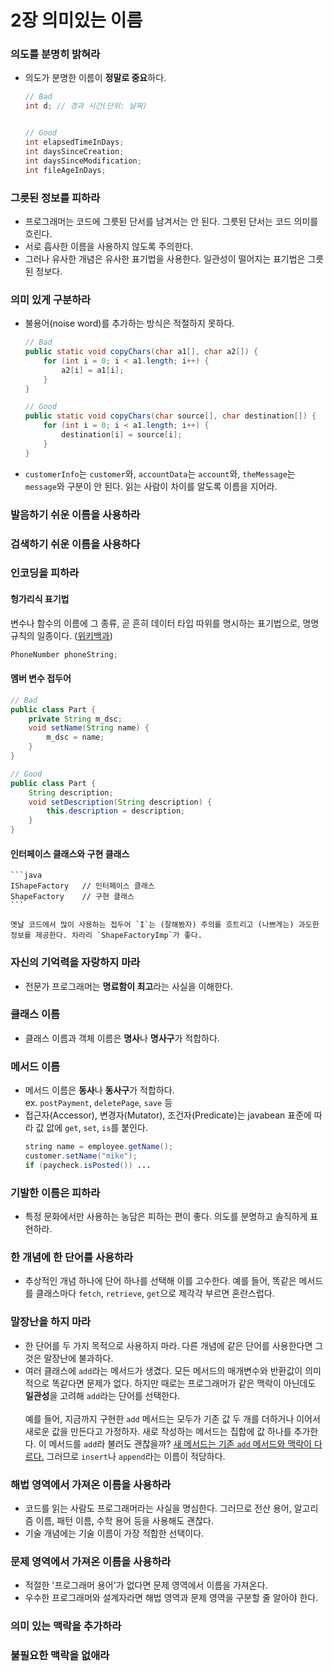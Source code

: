 # 2장 의미있는 이름

### 의도를 분명히 밝혀라

- 의도가 분명한 이름이 **정말로 중요**하다.

  ```java
  // Bad
  int d; // 경과 시간(단위: 날짜)


  // Good
  int elapsedTimeInDays;
  int daysSinceCreation;
  int daysSinceModification;
  int fileAgeInDays;
  ```

### 그릇된 정보를 피하라

- 프로그래머는 코드에 그릇된 단서를 남겨서는 안 된다. 그릇된 단서는 코드 의미를 흐린다.
- 서로 흡사한 이름을 사용하지 않도록 주의한다.
- 그러나 유사한 개념은 유사한 표기법을 사용한다. 일관성이 떨어지는 표기법은 그릇된 정보다.

### 의미 있게 구분하라

- 불용어(noise word)를 추가하는 방식은 적절하지 못하다.

  ```java
  // Bad
  public static void copyChars(char a1[], char a2[]) {
      for (int i = 0; i < a1.length; i++) {
          a2[i] = a1[i];
      }
  }

  // Good
  public static void copyChars(char source[], char destination[]) {
      for (int i = 0; i < a1.length; i++) {
          destination[i] = source[i];
      }
  }
  ```

- `customerInfo`는 `customer`와, `accountData`는 `account`와, `theMessage`는 `message`와 구분이 안 된다. 읽는 사람이 차이를 알도록 이름을 지어라.

### 발음하기 쉬운 이름을 사용하라

### 검색하기 쉬운 이름을 사용하다

### 인코딩을 피하라

#### 헝가리식 표기법

변수나 함수의 이름에 그 종류, 곧 흔히 데이터 타입 따위를 명시하는 표기법으로, 명명규칙의 일종이다. ([위키백과](https://ko.wikipedia.org/wiki/%ED%97%9D%EA%B0%80%EB%A6%AC%EC%95%88_%ED%91%9C%EA%B8%B0%EB%B2%95))

```java
PhoneNumber phoneString;
```

#### 멤버 변수 접두어

```java
// Bad
public class Part {
    private String m_dsc;
    void setName(String name) {
        m_dsc = name;
    }
}

// Good
public class Part {
    String description;
    void setDescription(String description) {
        this.description = description;
    }
}
```

#### 인터페이스 클래스와 구현 클래스

    ```java
    IShapeFactory   // 인터페이스 클래스
    ShapeFactory    // 구현 클래스
    ```

    옛날 코드에서 많이 사용하는 접두어 `I`는 (잘해봤자) 주의를 흐트리고 (나쁘게는) 과도한 정보를 제공한다. 차라리 `ShapeFactoryImp`가 좋다.

### 자신의 기억력을 자랑하지 마라

- 전문가 프로그래머는 **명료함이 최고**라는 사실을 이해한다.

### 클래스 이름

- 클래스 이름과 객체 이름은 **명사**나 **명사구**가 적합하다.

### 메서드 이름

- 메서드 이름은 **동사**나 **동사구**가 적합하다.  
  ex. `postPayment`, `deletePage`, `save` 등
- 접근자(Accessor), 변경자(Mutator), 조건자(Predicate)는 javabean 표준에 따라 값 앖에 `get`, `set`, `is`를 붙인다.
  ```java
  string name = employee.getName();
  customer.setName("mike");
  if (paycheck.isPosted()) ...
  ```

### 기발한 이름은 피하라

- 특정 문화에서만 사용하는 농담은 피하는 편이 좋다. 의도를 분명하고 솔직하게 표현하라.

### 한 개념에 한 단어를 사용하라

- 추상적인 개념 하나에 단어 하나를 선택해 이를 고수한다. 예를 들어, 똑같은 메서드를 클래스마다 `fetch`, `retrieve`, `get`으로 제각각 부르면 혼란스럽다.

### 말장난을 하지 마라

- 한 단어를 두 가지 목적으로 사용하지 마라. 다른 개념에 같은 단어를 사용한다면 그것은 말장난에 불과하다.
- 여러 클래스에 `add`라는 메서드가 생겼다. 모든 메서드의 매개변수와 반환값이 의미적으로 똑같다면 문제가 없다. 하지만 때로는 프로그래머가 같은 맥락이 아닌데도 **일관성**을 고려해 `add`라는 단어를 선택한다.
  <br/>
  <br/>
  예를 들어, 지금까지 구현한 `add` 메서드는 모두가 기존 값 두 개를 더하거나 이어서 새로운 값을 만든다고 가정하자. 새로 작성하는 메서드는 집합에 값 하나를 추가한다. 이 메서드를 `add`라 불러도 괜찮을까? <u>새 메서드는 기존 `add` 메서드와 맥락이 다르다.</u> 그러므로 `insert`나 `append`라는 이름이 적당하다.

### 해법 영역에서 가져온 이름을 사용하라

- 코드를 읽는 사람도 프로그래머라는 사실을 명심한다. 그러므로 전산 용어, 알고리즘 이름, 패턴 이름, 수학 용어 등을 사용해도 괜찮다.
- 기술 개념에는 기술 이름이 가장 적합한 선택이다.

### 문제 영역에서 가져온 이름을 사용하라

- 적절한 '프로그래머 용어'가 없다면 문제 영역에서 이름을 가져온다.
- 우수한 프로그래머와 설계자라면 해법 영역과 문제 영역을 구분할 줄 알아야 한다.

### 의미 있는 맥락을 추가하라

### 불필요한 맥락을 없애라
